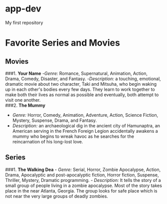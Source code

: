 # app-dev
My first repository
# Favorite Series and Movies

## Movies  
###1. **Your Name**
    -*Genre:* Romance, Supernatural, Animation, Action, Drama, Comedy, Disaster, and Fantasy.
    -*Description:*  a touching, emotional, dramatic movie about two character, Taki and Mitsuha, who begin waking up in each other's      bodies every few days. They learn to work together to make both their lives as normal as possible and eventually, both attempt to           visit one another.   
###2. **The Mummy**
  - *Genre:* Horror, Comedy, Animation, Adventure, Action, Science Fiction, Mystery, Suspense, Drama, and Fantasy.
  - *Description:* an archaeological dig in the ancient city of Hamunaptra, an American serving in the French Foreign Legion accidentally awakens a mummy who begins to wreak havoc as he searches for the reincarnation of his long-lost love.

## Series
###1. **The Walking Dea**
     - *Genre:* Serial, Horror, Zombie Apocalypse, Action, Drama, Apocalyptic and post-apocalyptic fiction, Horror fiction, Suspense, Thriller, Mystery, Dramatic programming.
     - *Description:* It tells the story of a small group of people living in a zombie apocalypse. Most of the story takes place in the near Atlanta, Georgia. The group looks for safe place which is not near the very large groups of deadly zombies.

